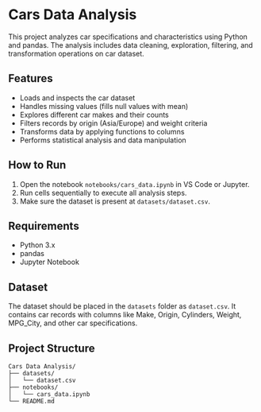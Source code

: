 # Cars Data Analysis

This project analyzes car specifications and characteristics using Python and pandas. The analysis includes data cleaning, exploration, filtering, and transformation operations on car dataset.

## Features
- Loads and inspects the car dataset
- Handles missing values (fills null values with mean)
- Explores different car makes and their counts
- Filters records by origin (Asia/Europe) and weight criteria
- Transforms data by applying functions to columns
- Performs statistical analysis and data manipulation

## How to Run
1. Open the notebook `notebooks/cars_data.ipynb` in VS Code or Jupyter.
2. Run cells sequentially to execute all analysis steps.
3. Make sure the dataset is present at `datasets/dataset.csv`.

## Requirements
- Python 3.x
- pandas
- Jupyter Notebook

## Dataset
The dataset should be placed in the `datasets` folder as `dataset.csv`. It contains car records with columns like Make, Origin, Cylinders, Weight, MPG_City, and other car specifications.

## Project Structure
```
Cars Data Analysis/
├── datasets/
│   └── dataset.csv
├── notebooks/
│   └── cars_data.ipynb
└── README.md
```